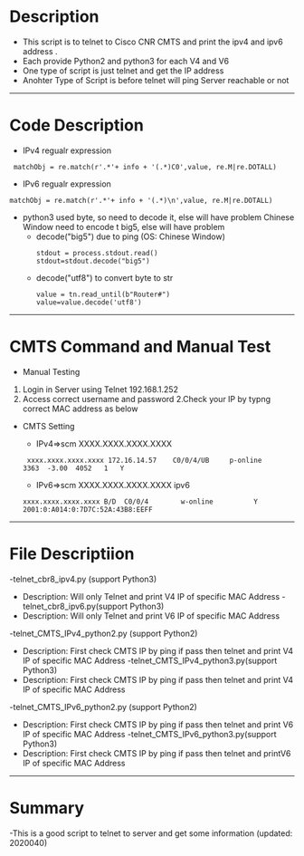 # Description

* This script is to telnet to Cisco CNR CMTS and print the ipv4 and ipv6 address . 
* Each provide Python2 and python3 for each V4 and V6
* One type of script is just telnet and get the IP address
* Anohter Type of Script is before telnet will ping Server reachable or not
---
# Code Description
  - IPv4 regualr expression
  ```
   matchObj = re.match(r'.*'+ info + '(.*)C0',value, re.M|re.DOTALL)
   ```
  - IPv6 regualr expression
   ```
   matchObj = re.match(r'.*'+ info + '(.*)\n',value, re.M|re.DOTALL)
   ```
  - python3 used byte, so need to decode it, else will have problem 
    Chinese Window need to encode t big5, else will have problem
    - decode("big5") due to ping (OS: Chinese Window)
      ```
      stdout = process.stdout.read()
      stdout=stdout.decode("big5")
       ```
     - decode("utf8") to convert byte to str
       ```
       value = tn.read_until(b"Router#")
       value=value.decode('utf8')
       ```
 ---
# CMTS Command and Manual Test 
- Manual Testing
1. Login in Server using Telnet 192.168.1.252
2. Access correct username and password
2.Check your IP by typng correct MAC address as below

- CMTS Setting

  - IPv4=>scm XXXX.XXXX.XXXX.XXXX
  ```
   xxxx.xxxx.xxxx.xxxx 172.16.14.57    C0/0/4/UB     p-online          3363  -3.00  4052   1   Y
   ```
  - IPv6=>scm XXXX.XXXX.XXXX.XXXX ipv6
   ```
   xxxx.xxxx.xxxx.xxxx B/D  C0/0/4        w-online          Y  2001:0:A014:0:7D7C:52A:43B8:EEFF
   ```
   
---
# File Descriptiion
-telnet_cbr8_ipv4.py (support Python3)
 * Description: Will only Telnet and print V4 IP of specific MAC Address
-telnet_cbr8_ipv6.py(support Python3)
 * Description: Will only Telnet and print V6 IP of specific MAC Address
 
 -telnet_CMTS_IPv4_python2.py (support Python2)
  * Description: First check CMTS IP by ping if pass then telnet and print V4 IP of specific MAC Address
 -telnet_CMTS_IPv4_python3.py(support Python3)
  * Description: First check CMTS IP by ping if pass then telnet and print V4 IP of specific MAC Address
  
-telnet_CMTS_IPv6_python2.py (support Python2)
  * Description: First check CMTS IP by ping if pass then telnet and print V6 IP of specific MAC Address
-telnet_CMTS_IPv6_python3.py(support Python3)
  * Description: First check CMTS IP by ping if pass then telnet and printV6 IP of specific MAC Address 
---

# Summary

-This is a good script to telnet to server and get some information (updated: 2020040)
